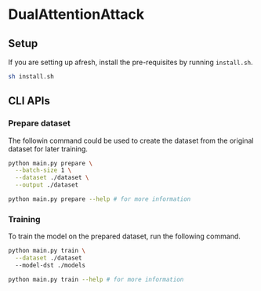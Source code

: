 # DualAttentionAttack

## Setup

If you are setting up afresh, install the pre-requisites by running `install.sh`.

```bash
sh install.sh
```

## CLI APIs

### Prepare dataset

The followin command could be used to create the dataset from the original dataset for later training.

```bash
python main.py prepare \
  --batch-size 1 \
  --dataset ./dataset \
  --output ./dataset

python main.py prepare --help # for more information
```

### Training

To train the model on the prepared dataset, run the following command.

```bash
python main.py train \
  --dataset ./dataset
  --model-dst ./models

python main.py train --help # for more information
```
